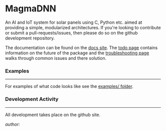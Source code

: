 # MagmaDNN

An AI and IoT system for solar panels using C, Python etc. aimed at providing a simple, modularized architectures. If you're looking to contribute or submit a pull-requests/issues, then please do so on the github development repository.


The documentation can be found on the [docs site](https://magmadnn.github.io/magmadnn/html). The [todo page](/docs/todo.md) contains information on the future of the package and the [troubleshooting page](/docs/troubleshooting.md) walks through common issues and there solution.


### Examples
-----------
For examples of what  code looks like see the [examples/ folder](/examples). 

### Development Activity
-----------------------
All development takes place on the github site.

_author:_ 

